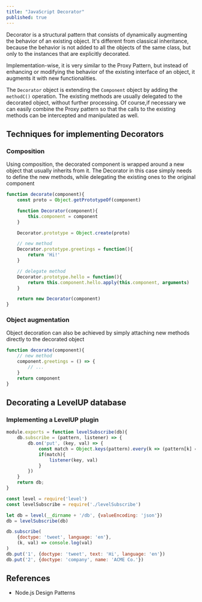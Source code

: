 ```yaml
---
title: "JavaScript Decorator"
published: true
---
```


Decorator is a structural pattern that consists of dynamically augmenting the
behavior of an existing object. It's different from classical inheritance,
because the behavior is not added to all the objects of the same class, but only
to the instances that are explicitly decorated.

Implementation-wise, it is very similar to the Proxy Pattern, but instead of
enhancing or modifying the behavior of the existing interface of an object, it
augments it with new functionalities.

The `Decorator` object is extending the `Component` object by adding the
`methodC()` operation. The existing methods are usually delegated to the
decorated object, without further processing. Of course,if necessary we can
easily combine the Proxy pattern so that the calls to the existing methods can
be intercepted and manipulated as well.

## Techniques for implementing Decorators

### Composition

Using composition, the decorated component is wrapped around a new object that
usually inherits from it. The Decorator in this case simply needs to define the
new methods, while delegating the existing ones to the original component

```javascript
function decorate(component){
    const proto = Object.getPrototypeOf(component)

    function Decorator(component){
        this.component = component
    }

    Decorator.prototype = Object.create(proto)

    // new method
    Decorator.prototype.greetings = function(){
        return 'Hi!'
    }

    // delegate method
    Decorator.prototype.hello = function(){
        return this.component.hello.apply(this.component, arguments)
    }

    return new Decorator(component)
}
```

### Object augmentation

Object decoration can also be achieved by simply attaching new methods directly
to the decorated object

```javascript
function decorate(component){
    // new method
    component.greetings = () => {
        // ...
    }
    return component
}
```

## Decorating a LevelUP database

### Implementing a LevelUP plugin

```javascript
module.exports = function levelSubscribe(db){
    db.subscribe = (pattern, listener) => {
        db.on('put', (key, val) => {
            const match = Object.keys(pattern).every(k => (pattern[k] === val[k]))
            if(match){
                listener(key, val)
            }
        })
    }
    return db;
}
```

```javascript
const level = require('level')
const levelSubscribe = require('./levelSubscribe')

let db = level(__dirname + '/db', {valueEncoding: 'json'})
db = levelSubscribe(db)

db.subscribe(
    {doctype: 'tweet', language: 'en'},
    (k, val) => console.log(val)
)
db.put('1', {doctype: 'tweet', text: 'Hi', language: 'en'})
db.put('2', {doctype: 'company', name: 'ACME Co.'})
```

## References

- Node.js Design Patterns
